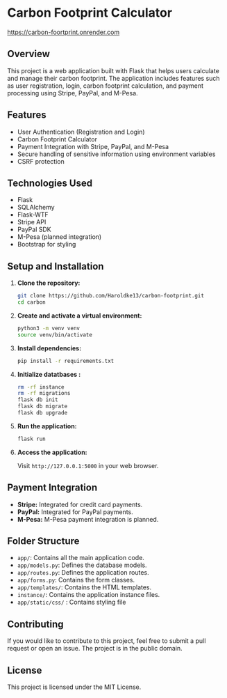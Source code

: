 # Carbon Footprint Calculator
https://carbon-foortprint.onrender.com

## Overview
This project is a web application built with Flask that helps users calculate and manage their carbon footprint. The application includes features such as user registration, login, carbon footprint calculation, and payment processing using Stripe, PayPal, and M-Pesa.

## Features
- User Authentication (Registration and Login)
- Carbon Footprint Calculator
- Payment Integration with Stripe, PayPal, and M-Pesa
- Secure handling of sensitive information using environment variables
- CSRF protection

## Technologies Used
- Flask
- SQLAlchemy
- Flask-WTF
- Stripe API
- PayPal SDK
- M-Pesa (planned integration)
- Bootstrap for styling

## Setup and Installation

1. **Clone the repository:**

    ```bash
    git clone https://github.com/Haroldke13/carbon-footprint.git
    cd carbon
    ```

2. **Create and activate a virtual environment:**

    ```bash
    python3 -m venv venv
    source venv/bin/activate
    ```

3. **Install dependencies:**

    ```bash
    pip install -r requirements.txt
    ```

4. **Initialize datatbases :**

    ```bash
    rm -rf instance
    rm -rf migrations
    flask db init
    flask db migrate
    flask db upgrade
    ```

5. **Run the application:**

    ```bash
    flask run
    ```

6. **Access the application:**

    Visit `http://127.0.0.1:5000` in your web browser.

## Payment Integration
- **Stripe:** Integrated for credit card payments.
- **PayPal:** Integrated for PayPal payments.
- **M-Pesa:** M-Pesa payment integration is planned.

## Folder Structure
- `app/`: Contains all the main application code.
- `app/models.py`: Defines the database models.
- `app/routes.py`: Defines the application routes.
- `app/forms.py`: Contains the form classes.
- `app/templates/`: Contains the HTML templates.
- `instance/`: Contains the application instance files.
- `app/static/css/` : Contains styling file 

## Contributing
If you would like to contribute to this project, feel free to submit a pull request or open an issue. The project is in the public domain.

## License
This project is licensed under the MIT License.
